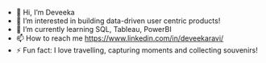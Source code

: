 - 👋 Hi, I’m Deveeka
- 👀 I’m interested in building data-driven user centric products!
- 🌱 I’m currently learning SQL, Tableau, PowerBI
- 📫 How to reach me https://www.linkedin.com/in/deveekaravi/
- ⚡ Fun fact: I love travelling, capturing moments and collecting souvenirs!

<!---
deveeka/deveeka is a ✨ special ✨ repository because its `README.md` (this file) appears on your GitHub profile.
You can click the Preview link to take a look at your changes.
--->
